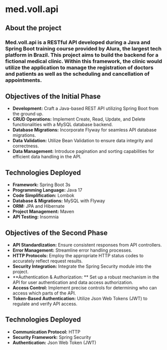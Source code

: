 # **med.voll.api**

## **About the project**

### **Med.voll.api** is a RESTful API developed during a Java and Spring Boot training course provided by Alura, the largest tech platform in Brazil. This project aims to build the backend for a fictional medical clinic. Within this framework, the clinic would utilize the application to manage the registration of doctors and patients as well as the scheduling and cancellation of appointments.

## **Objectives of the Initial Phase**

+ **Development:** Craft a Java-based REST API utilizing Spring Boot from the ground up.
+ **CRUD Operations:** Implement Create, Read, Update, and Delete functionalities with a MySQL database backend.
+ **Database Migrations:** Incorporate Flyway for seamless API database migrations.
+ **Data Validation:** Utilize Bean Validation to ensure data integrity and correctness.
+ **Data Management:** Introduce pagination and sorting capabilities for efficient data handling in the API.

## **Technologies Deployed**

+ **Framework:** Spring Boot 3s
+ **Programming Language:** Java 17
+ **Code Simplification:** Lombok
+ **Database & Migrations:** MySQL with Flyway
+ **ORM:** JPA and Hibernate
+ **Project Management:** Maven
+ **API Testing:** Insomnia

## **Objectives of the Second Phase**

+ **API Standardization:** Ensure consistent responses from API controllers.
+ **Error Management:** Streamline error handling processes.
+ **HTTP Protocols:** Employ the appropriate HTTP status codes to accurately reflect request results.
+ **Security Integration:** Integrate the Spring Security module into the project.
+ **Authentication & Authorization: ** Set up a robust mechanism in the API for user authentication and data access authorization.
+ **Access Control:** Implement precise controls for determining who can access which parts of the API.
+ **Token-Based Authentication:** Utilize Json Web Tokens (JWT) to regulate and verify API access.
  
## **Technologies Deployed**
+ **Communication Protocol:** HTTP
+ **Security Framework:** Spring Security
+ **Authentication:** Json Web Token (JWT)
